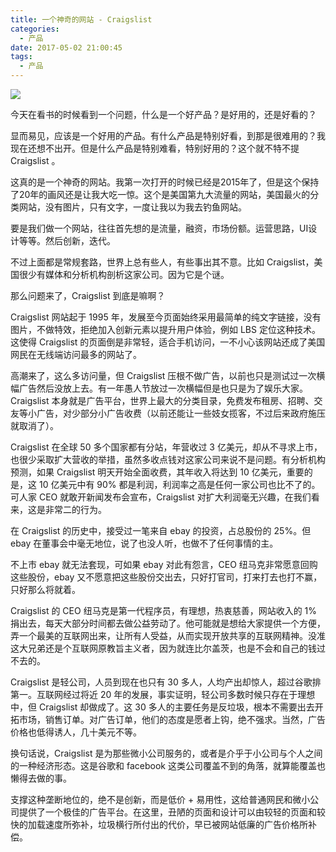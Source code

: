 ```yaml
---
title: 一个神奇的网站 - Craigslist
categories:
  - 产品
date: 2017-05-02 21:00:45
tags:
  - 产品
---
```


![](http://pics.naaln.com/blog/2019-01-14-032040.jpg)

今天在看书的时候看到一个问题，什么是一个好产品？是好用的，还是好看的？

显而易见，应该是一个好用的产品。有什么产品是特别好看，到那是很难用的？我现在还想不出开。但是什么产品是特别难看，特别好用的？这个就不特不提 Craigslist 。

这真的是一个神奇的网站。我第一次打开的时候已经是2015年了，但是这个保持了20年的画风还是让我大吃一惊。这个是美国第九大流量的网站，美国最火的分类网站，没有图片，只有文字，一度让我以为我去钓鱼网站。

要是我们做一个网站，往往首先想的是流量，融资，市场份额。运营思路，UI设计等等。然后创新，迭代。

不过上面都是常规套路，世界上总有些人，有些事出其不意。比如 Craigslist，美国很少有媒体和分析机构剖析这家公司。因为它是个谜。

那么问题来了，Craigslist 到底是嘛啊？

Craigslist 网站起于 1995 年，发展至今页面始终采用最简单的纯文字链接，没有图片，不做特效，拒绝加入创新元素以提升用户体验，例如 LBS 定位这种技术。这使得 Craigslist 的页面倒是非常轻，适合手机访问，一不小心该网站还成了美国网民在无线端访问最多的网站了。

高潮来了，这么多访问量，但 Craigslist 压根不做广告，以前也只是测试过一次横幅广告然后没放上去。有一年愚人节放过一次横幅但是也只是为了娱乐大家。Craigslist 本身就是广告平台，世界上最大的分类目录，免费发布租房、招聘、交友等小广告，对少部分小广告收费（以前还能让一些妓女揽客，不过后来政府施压就取消了）。

Craigslist 在全球 50 多个国家都有分站，年营收过 3 亿美元，却从不寻求上市，也很少采取扩大营收的举措，虽然多收点钱对这家公司来说不是问题。有分析机构预测，如果 Craigslist 明天开始全面收费，其年收入将达到 10 亿美元，重要的是，这 10 亿美元中有 90% 都是利润，利润率之高是任何一家公司也比不了的。可人家 CEO 就敢开新闻发布会宣布，Craigslist 对扩大利润毫无兴趣，在我们看来，这是非常二的行为。

在 Craigslist 的历史中，接受过一笔来自 ebay 的投资，占总股份的 25%。但 ebay 在董事会中毫无地位，说了也没人听，也做不了任何事情的主。

不上市 ebay 就无法套现，可如果 ebay 对此有怨言，CEO 纽马克非常愿意回购这些股份，ebay 又不愿意把这些股份交出去，只好打官司，打来打去也打不赢，只好那么将就着。

Craigslist 的 CEO 纽马克是第一代程序员，有理想，热衷慈善，网站收入的 1% 捐出去，每天大部分时间都去做公益劳动了。他可能就是想给大家提供一个方便，弄一个最美的互联网出来，让所有人受益，从而实现开放共享的互联网精神。没准这大兄弟还是个互联网原教旨主义者，因为就连比尔盖茨，也是不会和自己的钱过不去的。

Craigslist 是轻公司，人员到现在也只有 30 多人，人均产出却惊人，超过谷歌排第一。互联网经过将近 20 年的发展，事实证明，轻公司多数时候只存在于理想中，但 Craigslist 却做成了。这 30 多人的主要任务是反垃圾，根本不需要出去开拓市场，销售订单。对广告订单，他们的态度是愿者上钩，绝不强求。当然，广告价格也低得诱人，几十美元不等。

换句话说，Craigslist 是为那些微小公司服务的，或者是介乎于小公司与个人之间的一种经济形态。这是谷歌和 facebook 这类公司覆盖不到的角落，就算能覆盖也懒得去做的事。

支撑这种垄断地位的，绝不是创新，而是低价 + 易用性，这给普通网民和微小公司提供了一个极佳的广告平台。在这里，丑陋的页面和设计可以由较轻的页面和较快的加载速度所弥补，垃圾横行所付出的代价，早已被网站低廉的广告价格所补偿。